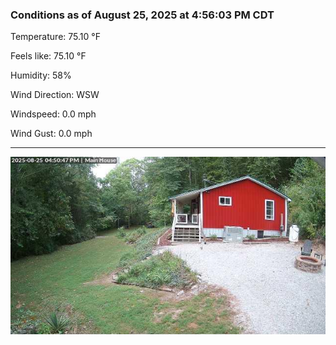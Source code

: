 ### Conditions as of August 25, 2025 at 4:56:03 PM CDT 

Temperature: 75.10 &deg;F

Feels like: 75.10 &deg;F

Humidity: 58%

Wind Direction: WSW

Windspeed: 0.0 mph

Wind Gust: 0.0 mph

---

<img src="./images/latest.jpeg"/>

